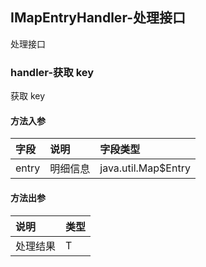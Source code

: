 ## IMapEntryHandler-处理接口

处理接口

### handler-获取 key

获取 key

#### 方法入参

| 字段 | 说明 | 字段类型 |
|:---|:---|:---|
| entry | 明细信息 | java.util.Map$Entry |

#### 方法出参

| 说明 | 类型 |
|:---|:---|
| 处理结果 | T |




